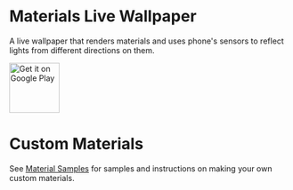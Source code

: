 # Materials Live Wallpaper

A live wallpaper that renders materials and uses phone's sensors to reflect lights from different directions on them.

<a href="https://play.google.com/store/apps/details?id=com.reminimalism.materialslivewallpaper" target="_blank">
  <img src="https://play.google.com/intl/en_us/badges/images/generic/en-play-badge.png" alt="Get it on Google Play" height="90"/>
</a>

# Custom Materials

See [Material Samples](https://github.com/Reminimalism/MaterialsLiveWallpaperMaterialSamples) for samples and instructions on making your own custom materials.
